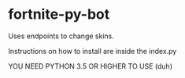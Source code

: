 # fortnite-py-bot
Uses endpoints to change skins.

Instructions on how to install are inside the index.py

YOU NEED PYTHON 3.5 OR HIGHER TO USE (duh)
